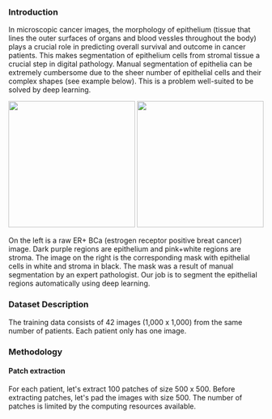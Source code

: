 ### Introduction

In microscopic cancer images, the morphology of epithelium (tissue that lines the outer surfaces of organs and blood vessles throughout the body) plays a crucial role in predicting overall survival and outcome in cancer patients. This makes segmentation of epithelium cells from stromal tissue a crucial step in  digital pathology. Manual segmentation of epithelia can be extremely cumbersome due to the sheer number of epithelial cells and their complex shapes (see example below). This is a problem well-suited to be solved by deep learning.

<p float="left">
<img src="https://github.com/sxk1031/digital_pathology/blob/main/images/12947_00004.jpg" width="250" height="250"/>
<img src="https://github.com/sxk1031/digital_pathology/blob/main/images/12947_00004_mask.png" width="250" height="250"/>
</p>
On the left is a raw ER+ BCa (estrogen receptor positive breat cancer) image. Dark purple regions are epithelium and pink+white regions are stroma. The image on the right is the corresponding mask with epithelial cells in white and stroma in black. The mask was a result of manual segmentation by an expert pathologist. Our job is to segment the epithelial regions automatically using deep learning.

### Dataset Description

The training data consists of 42 images (1,000 x 1,000) from the same number of patients. Each patient only has one image. 

### Methodology

#### Patch extraction

For each patient, let's extract 100 patches of size 500 x 500. Before extracting patches, let's pad the images with size 500. The number of patches is limited by the computing resources available. 

       

